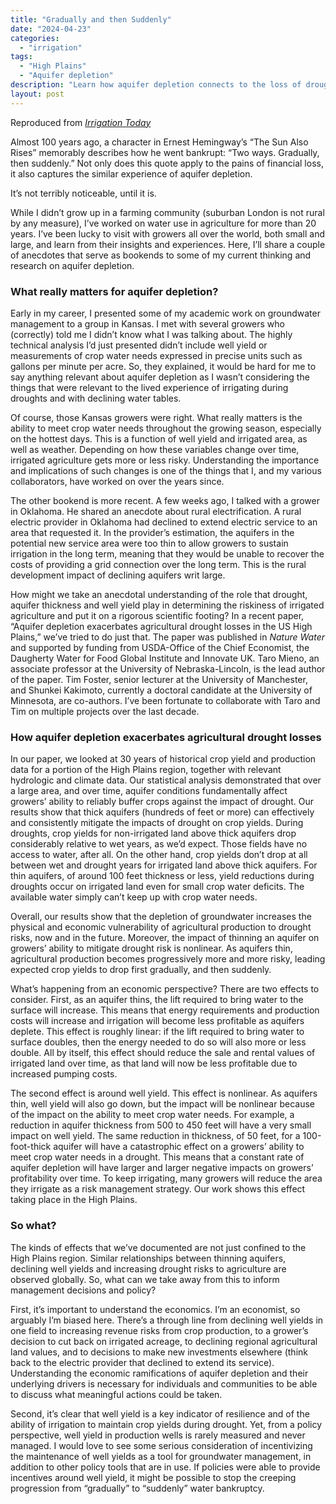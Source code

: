 ```yaml
---
title: "Gradually and then Suddenly"
date: "2024-04-23"
categories: 
  - "irrigation"
tags: 
  - "High Plains"
  - "Aquifer depletion"
description: "Learn how aquifer depletion connects to the loss of drought resilience."
layout: post
---
```


Reproduced from [*Irrigation Today*](https://irrigationtoday.org/features/gradually-and-then-suddenly/)

Almost 100 years ago, a character in Ernest Hemingway’s “The Sun Also Rises” memorably describes how he went bankrupt: “Two ways. Gradually, then suddenly.” Not only does this quote apply to the pains of financial loss, it also captures the similar experience of aquifer depletion.

It’s not terribly noticeable, until it is.

While I didn’t grow up in a farming community (suburban London is not rural by any measure), I’ve worked on water use in agriculture for more than 20 years. I’ve been lucky to visit with growers all over the world, both small and large, and learn from their insights and experiences. Here, I’ll share a couple of anecdotes that serve as bookends to some of my current thinking and research on aquifer depletion.

### What really matters for aquifer depletion?

Early in my career, I presented some of my academic work on groundwater management to a group in Kansas. I met with several growers who (correctly) told me I didn’t know what I was talking about. The highly technical analysis I’d just presented didn’t include well yield or measurements of crop water needs expressed in precise units such as gallons per minute per acre. So, they explained, it would be hard for me to say anything relevant about aquifer depletion as I wasn’t considering the things that were relevant to the lived experience of irrigating during droughts and with declining water tables.

Of course, those Kansas growers were right. What really matters is the ability to meet crop water needs throughout the growing season, especially on the hottest days. This is a function of well yield and irrigated area, as well as weather. Depending on how these variables change over time, irrigated agriculture gets more or less risky. Understanding the importance and implications of such changes is one of the things that I, and my various collaborators, have worked on over the years since.

The other bookend is more recent. A few weeks ago, I talked with a grower in Oklahoma. He shared an anecdote about rural electrification. A rural electric provider in Oklahoma had declined to extend electric service to an area that requested it. In the provider’s estimation, the aquifers in the potential new service area were too thin to allow growers to sustain irrigation in the long term, meaning that they would be unable to recover the costs of providing a grid connection over the long term. This is the rural development impact of declining aquifers writ large.

How might we take an anecdotal understanding of the role that drought, aquifer thickness and well yield play in determining the riskiness of irrigated agriculture and put it on a rigorous scientific footing? In a recent paper, “Aquifer depletion exacerbates agricultural drought losses in the US High Plains,” we’ve tried to do just that. The paper was published in *Nature Water* and supported by funding from USDA-Office of the Chief Economist, the Daugherty Water for Food Global Institute and Innovate UK. Taro Mieno, an associate professor at the University of Nebraska-Lincoln, is the lead author of the paper. Tim Foster, senior lecturer at the University of Manchester, and Shunkei Kakimoto, currently a doctoral candidate at the University of Minnesota, are co-authors. I’ve been fortunate to collaborate with Taro and Tim on multiple projects over the last decade.

### How aquifer depletion exacerbates agricultural drought losses

In our paper, we looked at 30 years of historical crop yield and production data for a portion of the High Plains region, together with relevant hydrologic and climate data. Our statistical analysis demonstrated that over a large area, and over time, aquifer conditions fundamentally affect growers’ ability to reliably buffer crops against the impact of drought. Our results show that thick aquifers (hundreds of feet or more) can effectively and consistently mitigate the impacts of drought on crop yields. During droughts, crop yields for non-irrigated land above thick aquifers drop considerably relative to wet years, as we’d expect. Those fields have no access to water, after all. On the other hand, crop yields don’t drop at all between wet and drought years for irrigated land above thick aquifers. For thin aquifers, of around 100 feet thickness or less, yield reductions during droughts occur on irrigated land even for small crop water deficits. The available water simply can’t keep up with crop water needs.

Overall, our results show that the depletion of groundwater increases the physical and economic vulnerability of agricultural production to drought risks, now and in the future. Moreover, the impact of thinning an aquifer on growers’ ability to mitigate drought risk is nonlinear. As aquifers thin, agricultural production becomes progressively more and more risky, leading expected crop yields to drop first gradually, and then suddenly.

What’s happening from an economic perspective? There are two effects to consider. First, as an aquifer thins, the lift required to bring water to the surface will increase. This means that energy requirements and production costs will increase and irrigation will become less profitable as aquifers deplete. This effect is roughly linear: if the lift required to bring water to surface doubles, then the energy needed to do so will also more or less double. All by itself, this effect should reduce the sale and rental values of irrigated land over time, as that land will now be less profitable due to increased pumping costs.

The second effect is around well yield. This effect is nonlinear. As aquifers thin, well yield will also go down, but the impact will be nonlinear because of the impact on the ability to meet crop water needs. For example, a reduction in aquifer thickness from 500 to 450 feet will have a very small impact on well yield. The same reduction in thickness, of 50 feet, for a 100-foot-thick aquifer will have a catastrophic effect on a growers’ ability to meet crop water needs in a drought. This means that a constant rate of aquifer depletion will have larger and larger negative impacts on growers’ profitability over time. To keep irrigating, many growers will reduce the area they irrigate as a risk management strategy. Our work shows this effect taking place in the High Plains.

### So what?

The kinds of effects that we’ve documented are not just confined to the High Plains region. Similar relationships between thinning aquifers, declining well yields and increasing drought risks to agriculture are observed globally. So, what can we take away from this to inform management decisions and policy?

First, it’s important to understand the economics. I’m an economist, so arguably I’m biased here. There’s a through line from declining well yields in one field to increasing revenue risks from crop production, to a grower’s decision to cut back on irrigated acreage, to declining regional agricultural land values, and to decisions to make new investments elsewhere (think back to the electric provider that declined to extend its service). Understanding the economic ramifications of aquifer depletion and their underlying drivers is necessary for individuals and communities to be able to discuss what meaningful actions could be taken.

Second, it’s clear that well yield is a key indicator of resilience and of the ability of irrigation to maintain crop yields during drought. Yet, from a policy perspective, well yield in production wells is rarely measured and never managed. I would love to see some serious consideration of incentivizing the maintenance of well yields as a tool for groundwater management, in addition to other policy tools that are in use. If policies were able to provide incentives around well yield, it might be possible to stop the creeping progression from “gradually” to “suddenly” water bankruptcy.
